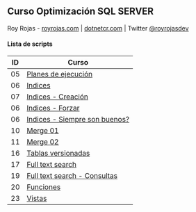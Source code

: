 ## Curso Optimización SQL SERVER

Roy Rojas - [royrojas.com](https://www.royrojas.com) | [dotnetcr.com](https://www.dotnetcr.com) | Twitter [@royrojasdev](https://twitter.com/royrojasdev)

#### Lista de scripts

| ID  | Curso                                                                                                     |
| --- | --------------------------------------------------------------------------------------------------------- |
| 05  | [Planes de ejecución](https://github.com/royrojas/Platzi-SQL-Optimizacion/tree/05-plan-ejec)              |
| 06  | [Indices](https://github.com/royrojas/Platzi-SQL-Optimizacion/tree/06-indices)                            |
| 07  | [Indices - Creación](https://github.com/royrojas/Platzi-SQL-Optimizacion/tree/07-creacion-indices)        |
| 06  | [Indices - Forzar](https://github.com/royrojas/Platzi-SQL-Optimizacion/tree/08-indices-forzar)            |
| 06  | [Indices - Siempre son buenos?](https://github.com/royrojas/Platzi-SQL-Optimizacion/tree/09-indices-siempre-son-buenos) |
| 10  | [Merge 01](https://github.com/royrojas/Platzi-SQL-Optimizacion/tree/10-merge)                             |
| 11  | [Merge 02]()                                                                                              |
| 16  | [Tablas versionadas](https://github.com/royrojas/Platzi-SQL-Optimizacion/tree/16-tablas-versionadas)      |
| 17  | [Full text search](https://github.com/royrojas/Platzi-SQL-Optimizacion/tree/17-full-text-search)          |
| 19  | [Full text search - Consultas](https://github.com/royrojas/Platzi-SQL-Optimizacion/tree/19-fts-consultas) |
| 20  | [Funciones](https://github.com/royrojas/Platzi-SQL-Optimizacion/tree/20-funciones)                        |
| 23  | [Vistas](https://github.com/royrojas/Platzi-SQL-Optimizacion/tree/23-vistas)                              |



  






